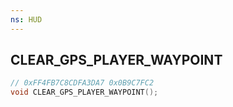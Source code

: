 ```yaml
---
ns: HUD
---
```

## CLEAR_GPS_PLAYER_WAYPOINT

```c
// 0xFF4FB7C8CDFA3DA7 0x0B9C7FC2
void CLEAR_GPS_PLAYER_WAYPOINT();
```


